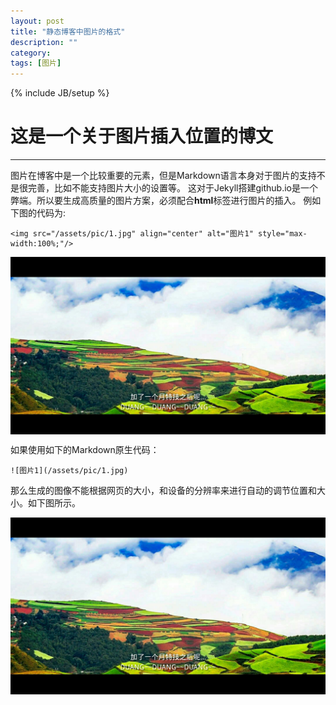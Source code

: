 ```yaml
---
layout: post
title: "静态博客中图片的格式"
description: ""
category: 
tags: [图片]
---
```

{% include JB/setup %}
# 这是一个关于图片插入位置的博文
---

图片在博客中是一个比较重要的元素，但是Markdown语言本身对于图片的支持不是很完善，比如不能支持图片大小的设置等。
这对于Jekyll搭建github.io是一个弊端。所以要生成高质量的图片方案，必须配合**html**标签进行图片的插入。
例如下图的代码为:  

    <img src="/assets/pic/1.jpg" align="center" alt="图片1" style="max-width:100%;"/>

<img src="/assets/pic/2.jpg" align="center" alt="图片2" style="max-width:100%;"/>

如果使用如下的Markdown原生代码：

    ![图片1](/assets/pic/1.jpg)
那么生成的图像不能根据网页的大小，和设备的分辨率来进行自动的调节位置和大小。如下图所示。

![图片1](/assets/pic/2.jpg)
